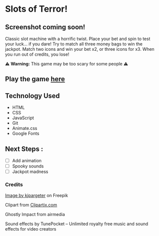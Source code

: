 
# Slots of Terror!

## Screenshot coming soon!

Classic slot machine with a horrific twist. Place your bet and spin to test your luck... if you dare! Try to match all three money bags to win the jackpot. Match two icons and win your bet x2, or three icons for x3. When you run out of credits, you lose!

⚠️ **Warning:** This game may be too scary for some people ⚠️

## Play the game <a href="https://slotsofterror.netlify.app/">here</a>

## Technology Used

- HTML
- CSS
- JavaScript
- Git
- Animate.css
- Google Fonts

## Next Steps :

- [ ] Add animation
- [ ] Spooky sounds
- [ ] Jackpot madness

### Credits

<a href="https://www.freepik.com/free-vector/halloween-background-with-red-blood-splatter-design_18355620.htm#query=blood%20splatter&position=11&from_view=keyword">Image by kjpargeter</a> on Freepik

Clipart from <a href="https://clipartix.com">Clipartix.com</a>

Ghostly Impact from airmedia

Sound effects by TunePocket – Unlimited royalty free music and sound effects for video creators